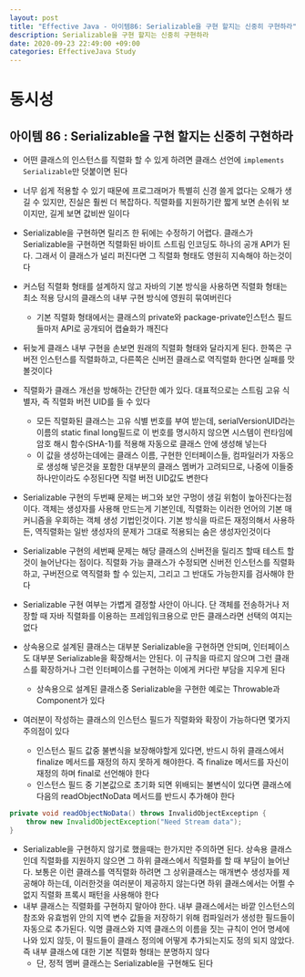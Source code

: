 ```yaml
---
layout: post
title: "Effective Java - 아이템86: Serializable을 구현 할지는 신중히 구현하라"
description: Serializable을 구현 할지는 신중히 구현하라
date: 2020-09-23 22:49:00 +09:00
categories: EffectiveJava Study
---
```



# 동시성

## 아이템 86 : Serializable을 구현 할지는 신중히 구현하라

- 어떤 클래스의 인스턴스를 직렬화 할 수 있게 하려면 클래스 선언에 ```implements Serializable```만 덧붙이면 된다
- 너무 쉽게 적용할 수 있기 때문에 프로그래머가 특별히 신경 쓸게 없다는 오해가 생길 수 있지만, 진실은 훨씬 더 복잡하다. 직렬화를 지원하기란 짧게 보면 손쉬워 보이지만, 길게 보면 값비싼 일이다
- Serializable을 구현하면 릴리즈 한 뒤에는 수정하기 어렵다. 클래스가 Serializable을 구현하면 직렬화된 바이트 스트림 인코딩도 하나의 공개 API가 된다. 그래서 이 클래스가 널리 퍼진다면 그 직렬화 형태도 영원히 지속해야 하는것이다
- 커스텀 직렬화 형태를 설계하지 않고 자바의 기본 방식을 사용하면 직렬화 형태는 최소 적용 당시의 클래스의 내부 구현 방식에 영원히 묶여버린다
    * 기본 직렬화 형태에서는 클래스의 private와 package-private인스턴스 필드들마저 API로 공개되어 캡슐화가 깨진다

- 뒤늦게 클래스 내부 구현을 손보면 원래의 직렬화 형태와 달라지게 된다. 한쪽은 구버전 인스턴스를 직렬화하고, 다른쪽은 신버전 클래스로 역직렬화 한다면 실패를 맛볼것이다
- 직렬화가 클래스 개선을 방해하는 간단한 예가 있다. 대표적으로는 스트림 고유 식별자, 즉 직렬화 버전 UID를 들 수 있다
    * 모든 직렬화된 클래스는 고유 식별 번호를 부여 받는데, serialVersionUID라는 이름의 static final long필드로 이 번호를 명시하지 않으면 시스템이 런타임에 암호 해시 함수(SHA-1)를 적용해 자동으로 클래스 안에 생성해 넣는다
    * 이 값을 생성하는데에는 클래스 이름, 구현한 인터페이스들, 컴파일러가 자동으로 생성해 넣은것을 포함한 대부분의 클래스 멤버가 고려되므로, 나중에 이들중 하나만이라도 수정된다면 직렬 버전 UID값도 변한다

- Serializable 구현의 두번째 문제는 버그와 보안 구멍이 생길 위험이 높아진다는점이다. 객체는 생성자를 사용해 만드는게 기본인데, 직렬화는 이러한 언어의 기본 매커니즘을 우회하는 객체 생성 기법인것이다. 기본 방식을 따르든 재정의해서 사용하든, 역직렬화는 일반 생성자의 문제가 그대로 적용되는 숨은 생성자인것이다
- Serializable 구현의 세번째 문제는 해당 클래스의 신버전을 릴리즈 할때 테스트 할것이 늘어난다는 점이다. 직렬화 가능 클래스가 수정되면 신버전 인스턴스를 직렬화 하고, 구버전으로 역직렬화 할 수 있는지, 그리고 그 반대도 가능한지를 검사해야 한다
- Serializable 구현 여부는 가볍게 결정할 사안이 아니다. 단 객체를 전송하거나 저장할 때 자바 직렬화를 이용하는 프레임워크용으로 만든 클래스라면 선택의 여지는 없다
- 상속용으로 설계된 클래스는 대부분 Serializable을 구현하면 안되며, 인터페이스도 대부분 Serializable을 확장해서는 안된다. 이 규칙을 따르지 않으며 그런 클래스를 확장하거나 그런 인터페이스를 구현하는 이에게 커다란 부담을 지우게 된다
    * 상속용으로 설계된 클래스중 Serializable을 구현한 예로는 Throwable과 Component가 있다

- 여러분이 작성하는 클래스의 인스턴스 필드가 직렬화와 확장이 가능하다면 몇가지 주의점이 있다
    * 인스턴스 필드 값중 불변식을 보장해야할게 있다면, 반드시 하위 클래스에서 finalize 메서드를 재정의 하지 못하게 해야한다. 즉 finalize 메서드를 자신이 재정의 하며 final로 선언해야 한다
    * 인스턴스 필드 중 기본값으로 초기화 되면 위배되는 불변식이 있다면 클래스에 다음의 readObjectNoData 메서드를 반드시 추가해야 한다

```java
private void readObjectNoData() throws InvalidObjectExceptipn {
    throw new InvalidObjectException("Need Stream data");
}
```

- Serializable을 구현하지 않기로 했을때는 한가지만 주의하면 된다. 상속용 클래스인데 직렬화를 지원하지 않으면 그 하위 클래스에서 직렬화를 할 때 부담이 늘어난다. 보통은 이런 클래스를 역직렬화 하려면 그 상위클래스는 매개변수 생성자를 제공해야 하는데, 이러한것을 여러분이 제공하지 않는다면 하위 클래스에서는 어쩔 수 없지 직렬화 프록시 패턴을 사용해야 한다
- 내부 클래스는 직렬화를 구현하지 말아야 한다. 내부 클래스에서는 바깥 인스턴스의 참조와 유효범위 안의 지역 변수 값들을 저장하기 위해 컴파일러가 생성한 필드들이 자동으로 추가된다. 익명 클래스와 지역 클래스의 이름을 짓는 규칙이 언어 명세에 나와 있지 않듯, 이 필드들이 클래스 정의에 어떻게 추가되는지도 정의 되지 않았다. 즉 내부 클래스에 대한 기본 직렬화 형태는 분명하지 않다
    * 단, 정적 멤버 클래스는 Serializable을 구현해도 된다